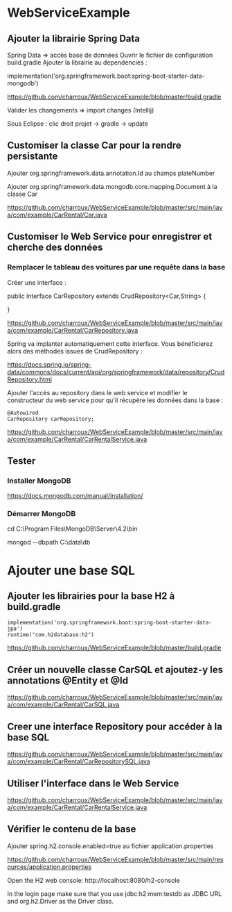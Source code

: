 # WebServiceExample

## Ajouter la librairie Spring Data

Spring Data => accès base de données
Ouvrir le fichier de configuration build.gradle
Ajouter la librairie au dependencies :

implementation('org.springframework.boot:spring-boot-starter-data-mongodb')

https://github.com/charroux/WebServiceExample/blob/master/build.gradle

Valider les changements => import changes (Intellij)

Sous Eclipse : clic droit projet -> gradle -> update

## Customiser la classe Car pour la rendre persistante

Ajouter org.springframework.data.annotation.Id au champs plateNumber

Ajouter org.springframework.data.mongodb.core.mapping.Document à la classe Car

https://github.com/charroux/WebServiceExample/blob/master/src/main/java/com/example/CarRental/Car.java

## Customiser le Web Service pour enregistrer et cherche des données

### Remplacer le tableau des voitures par une requête dans la base

Créer une interface : 

public interface CarRepository extends CrudRepository<Car,String> {

}

https://github.com/charroux/WebServiceExample/blob/master/src/main/java/com/example/CarRental/CarRepository.java

Spring va implanter automatiquement cette interface. Vous bénéficierez alors des méthodes issues de CrudRepository : 

https://docs.spring.io/spring-data/commons/docs/current/api/org/springframework/data/repository/CrudRepository.html

Ajouter l'accès au repository dans le web service et modifier le constructeur du web service pour qu'il récupère les données dans la base :

	@Autowired
	CarRepository carRepository;
    
https://github.com/charroux/WebServiceExample/blob/master/src/main/java/com/example/CarRental/CarRentalService.java


## Tester

### Installer MongoDB

https://docs.mongodb.com/manual/installation/

### Démarrer MongoDB

cd C:\Program Files\MongoDB\Server\4.2\bin

mongod --dbpath C:\data\db

# Ajouter une base SQL 

## Ajouter les librairies pour la base H2 à build.gradle 

	implementation('org.springframework.boot:spring-boot-starter-data-jpa')
	runtime("com.h2database:h2")

https://github.com/charroux/WebServiceExample/blob/master/build.gradle

## Créer un nouvelle classe CarSQL et ajoutez-y les annotations @Entity et @Id

https://github.com/charroux/WebServiceExample/blob/master/src/main/java/com/example/CarRental/CarSQL.java

## Creer une interface Repository pour accéder à la base SQL

https://github.com/charroux/WebServiceExample/blob/master/src/main/java/com/example/CarRental/CarRepositorySQL.java

## Utiliser l'interface dans le Web Service

https://github.com/charroux/WebServiceExample/blob/master/src/main/java/com/example/CarRental/CarRentalService.java

## Vérifier le contenu de la base

Ajouter spring.h2.console.enabled=true au fichier application.properties

https://github.com/charroux/WebServiceExample/blob/master/src/main/resources/application.properties

Open the H2 web console: http://localhost:8080/h2-console

In the login page make sure that you use jdbc:h2:mem:testdb as JDBC URL and org.h2.Driver as the Driver class.

